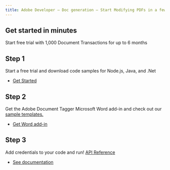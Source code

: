 ```yaml
---
title: Adobe Developer — Doc generation — Start Modifying PDFs in a few Minutes
---
```


<TitleBlock slots="heading, text" theme="lightest" className="titleBlock-align-left"/>

## Get started in minutes
Start free trial with 1,000 Document Transactions for up to 6 months

<TextBlock slots="heading, text, buttons" theme="lightest"  width="33%" className="align-left  stepper-horizontal-align"/>

## Step 1

Start a free trial and download code samples for Node.js, Java, and .Net

- [Get Started](https://dc.stage.acrobat.com/dc-integration-creation-app-cdn/index.html?api=document-generation-api)


<TextBlock slots="heading, text, buttons" theme="lightest"  width="33%" variantsTypePrimary="primary" isPrimaryBtn className="align-left link  stepper-horizontal-align"/>

## Step 2

Get the Adobe Document Tagger Microsoft Word add-in and check out our [sample templates.](#sample-blade)

- [Get Word add-in](/document-services/docs/overview/document-generation-api/wordaddin/)


<TextBlock slots="heading, text, buttons" theme="lightest"  width="33%" variantsTypePrimary="primary" isPrimaryBtn className="align-left link  stepper-horizontal-align"/>

## Step 3

Add credentials to your code and run!  [API Reference](https://www.adobe.com/go/dcsdk_APIdocs#post-documentGeneration)

- [See documentation](/document-services/docs/overview/document-generation-api/)
